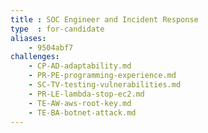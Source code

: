 ```yaml
---
title : SOC Engineer and Incident Response
type  : for-candidate
aliases:
    - 9504abf7
challenges:
    - CP-AD-adaptability.md
    - PR-PE-programming-experience.md
    - SC-TV-testing-vulnerabilities.md
    - PR-LE-lambda-stop-ec2.md
    - TE-AW-aws-root-key.md
    - TE-BA-botnet-attack.md
---
```


